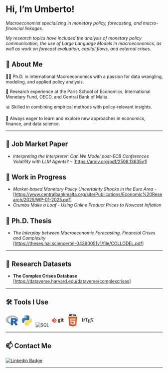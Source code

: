 # Hi, I’m Umberto!  

*Macroeconomist specializing in monetary policy, forecasting, and macro-financial linkages.* 

*My research topics have included the analysis of monetary policy communication, the use of Large Language Models in macroeconomics, as well as work on forecast evaluation, capital flows, and external crises.*

## 🚀 About Me  

👨‍🎓 Ph.D. in International Macroeconomics with a passion for data wrangling, modeling, and applied policy analysis.  

🔬 Research experience at the Paris School of Economics, International Monetary Fund, OECD, and Central Bank of Malta.  

📊 Skilled in combining empirical methods with policy-relevant insights.  

🌱 Always eager to learn and explore new approaches in economics, finance, and data science.  

---

## 🎯 Job Market Paper 

- *Interpreting the Interpreter: Can We Model post-ECB Conferences Volatility with LLM Agents?* – [https://arxiv.org/pdf/2508.13635v1]


## 📝 Work in Progress  

- *Market-based Monetary Policy Uncertainty Shocks in the Euro Area* -[https://www.centralbankmalta.org/site/Publications/Economic%20Research/2025/WP-01-2025.pdf]
- *Crumbs Make a Loaf - Using Online Product Prices to Nowcast Inflation*

## 📖 Ph.D. Thesis  

- *The Interplay between Macroeconomic Forecasting, Financial Crises and Complexity*  
  [https://theses.hal.science/tel-04360051v1/file/COLLODEL.pdf]  

---

## 📂 Research Datasets  

- **The Complex Crises Database**    
  [https://dataverse.harvard.edu/dataverse/complexcrises]  


---

## :hammer_and_wrench: Tools I Use  

<img src="https://github.com/devicons/devicon/blob/master/icons/r/r-original.svg" title="R" alt="R" width="40" height="40"/>&nbsp;
<img src="https://github.com/devicons/devicon/blob/master/icons/python/python-original.svg" title="Python" alt="Python" width="40" height="40"/>&nbsp;
<img src="https://github.com/stephanieboyle/data_icons/blob/master/icons/SQL/sql-file.svg" title="SQL"  alt="SQL" width="40" height="40"/>&nbsp;
<img src="https://github.com/devicons/devicon/blob/master/icons/git/git-original-wordmark.svg" title="Git"  alt="Git" width="40" height="40"/>&nbsp;
<img src="https://github.com/devicons/devicon/blob/master/icons/html5/html5-original-wordmark.svg" title="Html"  alt="Html" width="40" height="40"/>&nbsp;
<img src="https://github.com/devicons/devicon/blob/master/icons/latex/latex-original.svg" title="Latex"  alt="Latex" width="40" height="40"/>&nbsp;  

---

## :mailbox: Contact Me  

[![Linkedin Badge](https://img.shields.io/badge/-Umberto-blue?style=flat&logo=Linkedin&logoColor=white)](https://www.linkedin.com/in/umberto-collodel-ph-d-7a063a116/?originalSubdomain=fr)

---

<!---
umbertocollodel/umbertocollodel is a ✨ special ✨ repository because its `README.md` (this file) appears on your GitHub profile.
You can click the Preview link to take a look at your changes.
--->  
 
